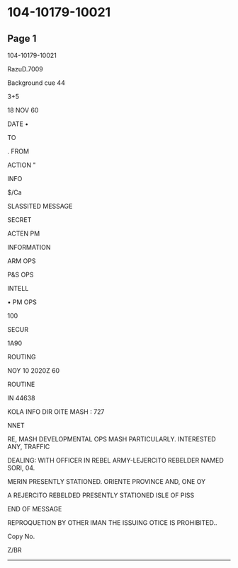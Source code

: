 # 104-10179-10021

## Page 1

104-10179-10021

RazuD.7009

Background cue 44

3+5

18 NOV 60

DATE •

TO

. FROM

ACTION "

INFO

$/Ca

SLASSITED MESSAGE

SECRET

ACTEN PM

INFORMATION

ARM OPS

P&S OPS

INTELL

• PM OPS

100

SECUR

1A90

ROUTING

NOY 10 2020Z 60

ROUTINE

IN 44638

KOLA INFO DIR OITE MASH : 727

NNET

RE, MASH DEVELOPMENTAL OPS MASH PARTICULARLY. INTERESTED ANY, TRAFFIC

DEALING: WITH OFFICER IN REBEL ARMY-LEJERCITO REBELDER NAMED SORI, 04.

MERIN PRESENTLY STATIONED. ORIENTE PROVINCE AND, ONE OY

A REJERCITO REBELDED PRESENTLY STATIONED ISLE OF PISS

END OF MESSAGE

REPROQUETION BY OTHER IMAN THE ISSUING OTICE IS PROHIBITED..

Copy No.

Z/BR

---

